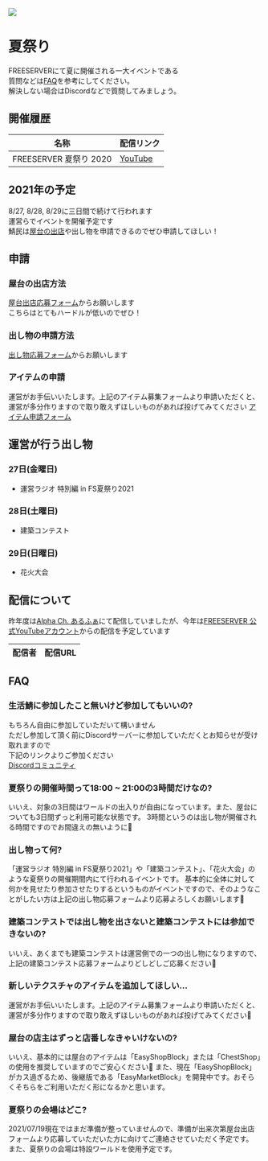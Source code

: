 ![](https://i.imgur.com/hGFjRwQ.png)
# 夏祭り
FREESERVERにて夏に開催される一大イベントである  
質問などは[FAQ](#faq)を参考にしてください。  
解決しない場合はDiscordなどで質問してみましょう。  

## 開催履歴
| 名称 | 配信リンク |
| ---- | ------- |
| FREESERVER 夏祭り 2020 | [YouTube](https://www.youtube.com/watch?v=zOEyRyvzR2A) |

## 2021年の予定
8/27, 8/28, 8/29に三日間で続けて行われます  
運営らでイベントを開催予定です  
鯖民は[屋台の出店](#屋台の出店方法)や出し物を申請できるのでぜひ申請してほしい！

## 申請

### 屋台の出店方法
[屋台出店応募フォーム](https://forms.gle/3yTJuNPVoybLMf4a7)からお願いします  
こちらはとてもハードルが低いのでぜひ！

### 出し物の申請方法
[出し物応募フォーム](https://forms.gle/GeXBwwY3PghWfsGD9)からお願いします

### アイテムの申請
運営がお手伝いいたします。上記のアイテム募集フォームより申請いただくと、運営が多分作りますので取り敢えずほしいものがあれば投げてみてください
[アイテム申請フォーム](https://forms.gle/VSXVNEc4p4XXrZ3A7)


## 運営が行う出し物
### 27日(金曜日)
- 運営ラジオ 特別編 in FS夏祭り2021

### 28日(土曜日)
- 建築コンテスト

### 29日(日曜日)
- 花火大会

## 配信について
昨年度は[Alpha Ch. あるふぁ](https://youtu.be/zOEyRyvzR2A)にて配信していましたが、今年は[FREESERVER 公式YouTubeアカウント](https://www.youtube.com/channel/UCU5FYJvOVdndHU_CQFXkZ9g)からの配信を予定しています  

| 配信者 | 配信URL |
| ----- | ------ |

## FAQ

### 生活鯖に参加したこと無いけど参加してもいいの?
もちろん自由に参加していただいて構いません  
ただし参加して頂く前にDiscordサーバーに参加していただくとお知らせが受け取れますので  
下記のリンクよりご参加ください  
[Discordコミュニティ](https://discord.gg/dSZkk4D)

### 夏祭りの開催時間って18:00 ~ 21:00の3時間だけなの?
いいえ、対象の3日間はワールドの出入りが自由になっています。また、屋台についても3日間ずっと利用可能な状態です。
3時間というのは出し物が開催される時間ですのでお間違えの無いように:loudspeaker: 

### 出し物って何?
「運営ラジオ 特別編 in FS夏祭り2021」や「建築コンテスト」、「花火大会」のような夏祭りの開催期間内にて行われるイベントです。
基本的に全体に対して何かを見せたり参加させたりするというものがイベントですので、そのようなことがしたい方は上記の出し物応募フォームより応募よろしくお願いします:pray: 

### 建築コンテストでは出し物を出さないと建築コンテストには参加できないの?
いいえ、あくまでも建築コンテストは運営側での一つの出し物になりますので、上記の建築コンテスト応募フォームよりどしどしご応募ください:muscle: 

### 新しいテクスチャのアイテムを追加してほしい...
運営がお手伝いいたします。上記のアイテム募集フォームより申請いただくと、運営が多分作りますので取り敢えずほしいものがあれば投げてみてください:dash: 

### 屋台の店主はずっと店番しなきゃいけないの?
いいえ、基本的には屋台のアイテムは「EasyShopBlock」または「ChestShop」の使用を推奨していますのでご安心ください:raised_hands: 
また、現在「EasyShopBlock」がカス過ぎるため、後継版である「EasyMarketBlock」を開発中です。おそらくそちらをご利用いただく形になるかと思います。

### 夏祭りの会場はどこ?
2021/07/19現在ではまだ準備が整っていませんので、準備が出来次第屋台出店フォームより応募していただいた方に向けてご連絡させていただく予定です。
また、夏祭りの会場は特設ワールドを使用予定です。

